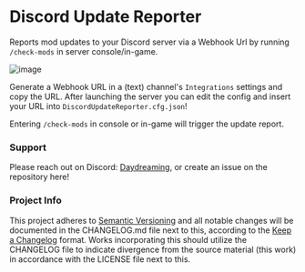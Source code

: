# Discord Update Reporter
Reports mod updates to your Discord server via a Webhook Url by running `/check-mods` in server console/in-game.

![image](https://github.com/user-attachments/assets/f4767bf6-d82d-4718-9ff6-f2648de78b86)

Generate a Webhook URL in a (text) channel's `Integrations` settings and copy the URL. After launching the server you can edit the config and insert your URL into `DiscordUpdateReporter.cfg.json`! 

Entering `/check-mods` in console or in-game will trigger the update report.

### Support
Please reach out on Discord: [Daydreaming](https://discord.gg/Mherqbcmep), or create an issue on the repository here!

### Project Info
This project adheres to [Semantic Versioning](https://semver.org/spec/v2.0.0.html) and all notable changes will be documented in the CHANGELOG.md file next to this, according to the [Keep a Changelog](https://keepachangelog.com/en/1.1.0/) format. Works incorporating this should utilize the CHANGELOG file to indicate divergence from the source material (this work) in accordance with the LICENSE file next to this.
